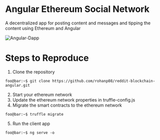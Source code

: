 # Angular Ethereum Social Network

A decentralized app for posting content and messages and tipping the content using Ethereum and Angular

![Angular-Dapp](https://user-images.githubusercontent.com/30114698/84562307-2d3b6b80-ad71-11ea-9882-539f4e413d64.PNG)

# Steps to Reproduce

1. Clone the repository
```console
foo@bar:~$ git clone https://github.com/rohanp08/reddit-blockchain-angular.git
```
2. Start your ethereum network
3. Update the ethereum network properties in truffle-config.js
4. Migrate the smart contracts to the ethereum network
```console
foo@bar:~$ truffle migrate
```
5. Run the client app
```console
foo@bar:~$ ng serve -o
